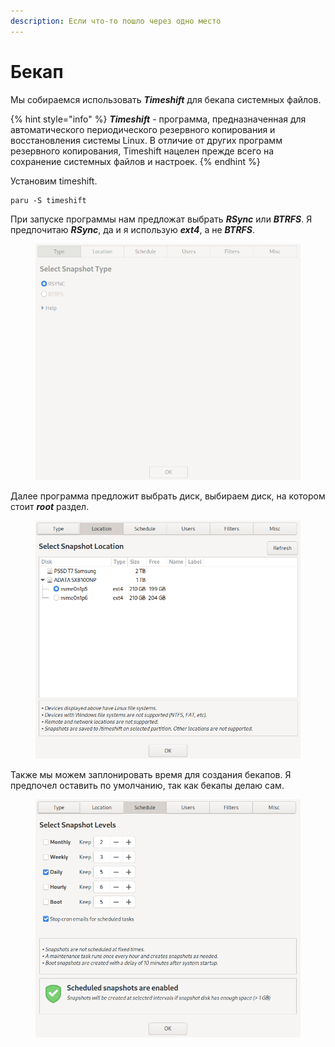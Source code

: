 ```yaml
---
description: Если что-то пошло через одно место
---
```


# Бекап

Мы собираемся использовать _**Timeshift**_ для бекапа системных файлов.

{% hint style="info" %}
_**Timeshift**_ - программа, предназначенная для автоматического периодического резервного копирования и восстановления системы Linux. В отличие от других программ резервного копирования, Timeshift нацелен прежде всего на сохранение системных файлов и настроек.
{% endhint %}

Установим timeshift.

```shell
paru -S timeshift
```

При запуске программы нам предложат выбрать _**RSync**_ или _**BTRFS**_. Я предпочитаю _**RSync**_, да и я использую _**ext4**_, а не _**BTRFS**_.&#x20;

<figure><img src="../../.gitbook/assets/image (10).png" alt=""><figcaption></figcaption></figure>

Далее программа предложит выбрать диск, выбираем диск, на котором стоит _**root**_ раздел.

<figure><img src="../../.gitbook/assets/image (9).png" alt=""><figcaption></figcaption></figure>

Также мы можем заплонировать время для создания бекапов. Я предпочел оставить по умолчанию, так как бекапы делаю сам.

<figure><img src="../../.gitbook/assets/image (1) (1).png" alt=""><figcaption></figcaption></figure>
